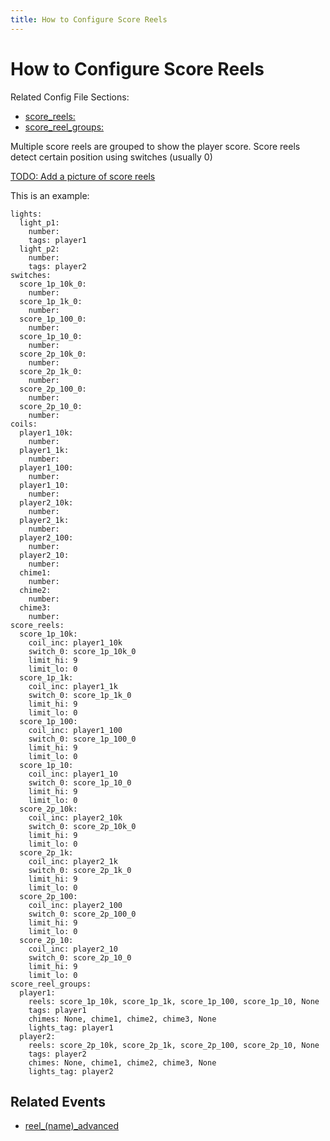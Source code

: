 ```yaml
---
title: How to Configure Score Reels
---
```


# How to Configure Score Reels


Related Config File Sections:

* [score_reels:](../config/score_reels.md)
* [score_reel_groups:](../config/score_reel_groups.md)

Multiple score reels are grouped to show the player score. Score reels
detect certain position using switches (usually 0)

[TODO: Add a picture of score reels](../about/help.md)

This is an example:

``` mpf-config
lights:
  light_p1:
    number:
    tags: player1
  light_p2:
    number:
    tags: player2
switches:
  score_1p_10k_0:
    number:
  score_1p_1k_0:
    number:
  score_1p_100_0:
    number:
  score_1p_10_0:
    number:
  score_2p_10k_0:
    number:
  score_2p_1k_0:
    number:
  score_2p_100_0:
    number:
  score_2p_10_0:
    number:
coils:
  player1_10k:
    number:
  player1_1k:
    number:
  player1_100:
    number:
  player1_10:
    number:
  player2_10k:
    number:
  player2_1k:
    number:
  player2_100:
    number:
  player2_10:
    number:
  chime1:
    number:
  chime2:
    number:
  chime3:
    number:
score_reels:
  score_1p_10k:
    coil_inc: player1_10k
    switch_0: score_1p_10k_0
    limit_hi: 9
    limit_lo: 0
  score_1p_1k:
    coil_inc: player1_1k
    switch_0: score_1p_1k_0
    limit_hi: 9
    limit_lo: 0
  score_1p_100:
    coil_inc: player1_100
    switch_0: score_1p_100_0
    limit_hi: 9
    limit_lo: 0
  score_1p_10:
    coil_inc: player1_10
    switch_0: score_1p_10_0
    limit_hi: 9
    limit_lo: 0
  score_2p_10k:
    coil_inc: player2_10k
    switch_0: score_2p_10k_0
    limit_hi: 9
    limit_lo: 0
  score_2p_1k:
    coil_inc: player2_1k
    switch_0: score_2p_1k_0
    limit_hi: 9
    limit_lo: 0
  score_2p_100:
    coil_inc: player2_100
    switch_0: score_2p_100_0
    limit_hi: 9
    limit_lo: 0
  score_2p_10:
    coil_inc: player2_10
    switch_0: score_2p_10_0
    limit_hi: 9
    limit_lo: 0
score_reel_groups:
  player1:
    reels: score_1p_10k, score_1p_1k, score_1p_100, score_1p_10, None
    tags: player1
    chimes: None, chime1, chime2, chime3, None
    lights_tag: player1
  player2:
    reels: score_2p_10k, score_2p_1k, score_2p_100, score_2p_10, None
    tags: player2
    chimes: None, chime1, chime2, chime3, None
    lights_tag: player2
```

## Related Events

* [reel_(name)_advanced](../events/reel_score_reel_advanced.md)
